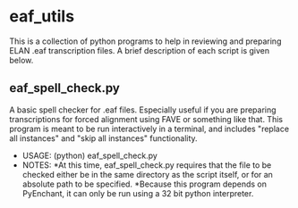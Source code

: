 # eaf_utils
This is a collection of python programs to help in reviewing and preparing ELAN .eaf transcription files. A brief description of each script is given below.

## eaf_spell_check.py
A basic spell checker for .eaf files. Especially useful if you are preparing transcriptions for forced alignment using FAVE or something like that. This program is meant to be run interactively in a terminal, and includes "replace all instances" and "skip all instances" functionality. 

* USAGE: (python) eaf_spell_check.py <file>
* NOTES: 
    *At this time, eaf_spell_check.py requires that the file to be checked either be in the same directory as the script itself, or for an absolute path to be specified.
    *Because this program depends on PyEnchant, it can only be run using a 32 bit python interpreter.
